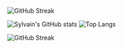 
  ![GitHub Streak](https://github-readme-streak-stats.herokuapp.com?user=Sylvain-Valvassori&theme=react&hide_border=true&ring=FFFFFF)

![Sylvain's GitHub stats](https://github-readme-stats.vercel.app/api?username=Sylvain-Valvassori&show_icons=true&theme=react)
![Top Langs](https://github-readme-stats.vercel.app/api/top-langs/?username=Sylvain-Valvassori&langs_count=10&theme=react)


<p align="center">
  
  ![GitHub Streak](https://github-readme-streak-stats.herokuapp.com?user=Sylvain-Valvassori&theme=react&hide_border=true&ring=FFFFFF)
  
</p>


